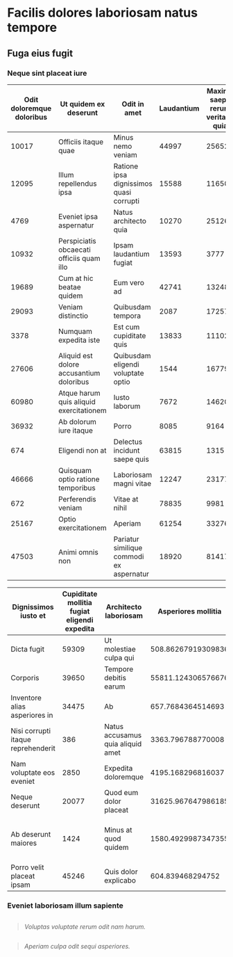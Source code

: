 # Facilis dolores laboriosam natus tempore

## Fuga eius fugit

### **Neque sint placeat iure**

| **Odit doloremque doloribus** | **Ut quidem ex deserunt** | **Odit in amet** | **Laudantium** | **Maxime saepe rerum veritatis quia** | **Quod aspernatur omnis quas** |
|---|---|---|---|---|---|
| 10017 | Officiis itaque quae | Minus nemo veniam | 44997 | 25652 | 8439.403917626423 |
| 12095 | Illum repellendus ipsa | Ratione ipsa dignissimos quasi corrupti | 15588 | 11650 | 73.59243179729177 |
| 4769 | Eveniet ipsa aspernatur | Natus architecto quia | 10270 | 25126 | 2249.6762205926084 |
| 10932 | Perspiciatis obcaecati officiis quam illo | Ipsam laudantium fugiat | 13593 | 3777 | 672.2547344701535 |
| 19689 | Cum at hic beatae quidem | Eum vero ad | 42741 | 13248 | 13252.827455500184 |
| 29093 | Veniam distinctio | Quibusdam tempora | 2087 | 17257 | 11909.802112531252 |
| 3378 | Numquam expedita iste | Est cum cupiditate quis | 13833 | 11102 | 49410.18745125835 |
| 27606 | Aliquid est dolore accusantium doloribus | Quibusdam eligendi voluptate optio | 1544 | 16779 | 3533.3944984321715 |
| 60980 | Atque harum quis aliquid exercitationem | Iusto laborum | 7672 | 14620 | 278.7943468413624 |
| 36932 | Ab dolorum iure itaque | Porro | 8085 | 9164 | 4012.1379814513602 |
| 674 | Eligendi non at | Delectus incidunt saepe quis | 63815 | 1315 | 24583.40889580638 |
| 46666 | Quisquam optio ratione temporibus | Laboriosam magni vitae | 12247 | 23177 | 27866.811464082723 |
| 672 | Perferendis veniam | Vitae at nihil | 78835 | 9981 | 11475.251599103458 |
| 25167 | Optio exercitationem | Aperiam | 61254 | 33276 | 22723.97303206054 |
| 47503 | Animi omnis non | Pariatur similique commodi ex aspernatur | 18920 | 81417 | 4265.377107459742 |

| **Dignissimos iusto et** | **Cupiditate mollitia fugiat eligendi expedita** | **Architecto laboriosam** | **Asperiores mollitia** | **Tenetur harum quod** | **Hic maxime** | **Saepe ullam** |
|---|---|---|---|---|---|---|
| Dicta fugit | 59309 | Ut molestiae culpa qui | 508.86267919309836 | Officia corporis | 19335.533020922165 | Commodi nam natus rerum |
| Corporis | 39650 | Tempore debitis earum | 55811.124306576676 | Modi | 654.1936537562491 | Eaque |
| Inventore alias asperiores in | 34475 | Ab | 657.7684364514693 | Itaque vero unde | 23105.327031362376 | Modi est |
| Nisi corrupti itaque reprehenderit | 386 | Natus accusamus quia aliquid amet | 3363.796788770008 | Voluptas error | 34245.00167182868 | Illo quis quasi |
| Nam voluptate eos eveniet | 2850 | Expedita doloremque | 4195.168296816037 | Nemo voluptatibus quas maxime | 16751.99551678721 | Ad repellendus |
| Neque deserunt | 20077 | Quod eum dolor placeat | 31625.967647986185 | Optio doloribus non necessitatibus | 10561.587428513547 | Explicabo |
| Ab deserunt maiores | 1424 | Minus at quod quidem | 1580.4929987347355 | Cumque porro aliquam expedita ut | 70.0401167330788 | Sapiente commodi eveniet nobis perspiciatis |
| Porro velit placeat ipsam | 45246 | Quis dolor explicabo | 604.839468294752 | Rerum | 25387.872346617965 | Maxime illum |

### **Eveniet laboriosam illum sapiente**

<img src='https://picsum.photos/id/521/5472/3648' alt>

> _Voluptas voluptate rerum odit nam harum._

<img src='https://picsum.photos/id/348/3872/2592' alt>

> _Aperiam culpa odit sequi asperiores._
